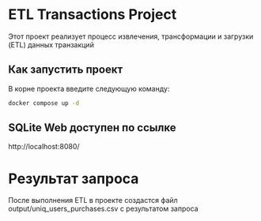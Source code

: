 # ETL Transactions Project
Этот проект реализует процесс извлечения, трансформации и загрузки (ETL) данных транзакций

## Как запустить проект
В корне проекта введите следующую команду:
```bash
docker compose up -d
```

## SQLite Web доступен по ссылке
http://localhost:8080/

# Результат запроса
После выполнения ETL в проекте создастся файл output/uniq_users_purchases.csv с результатом запроса 
